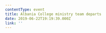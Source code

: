 ```yaml
---
contentType: event
title: Albania College ministry team departs
date: 2019-06-22T19:19:39.000Z
link: ''
---
```

